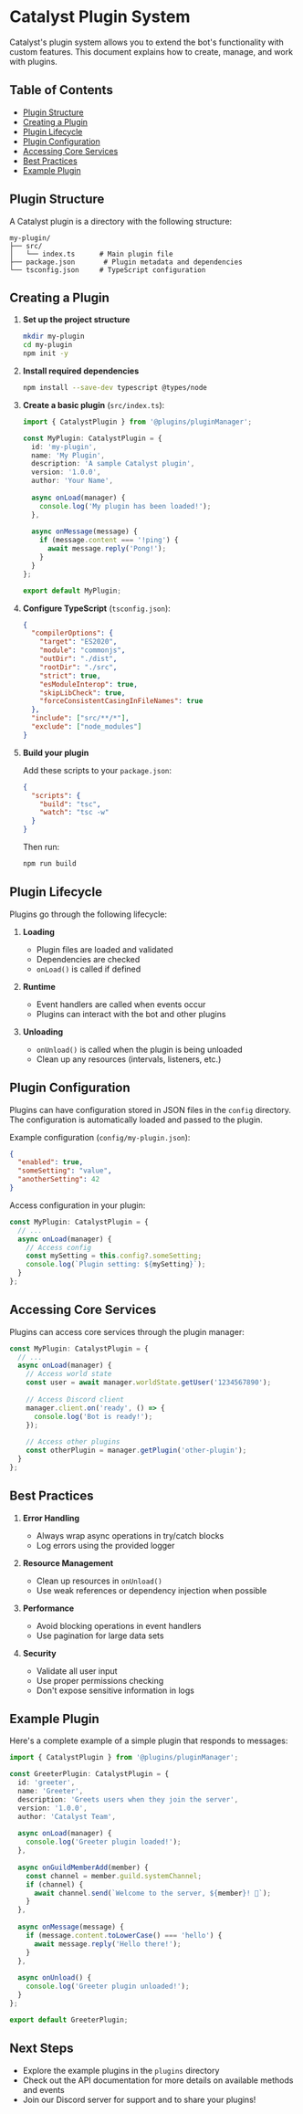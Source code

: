 # Catalyst Plugin System

Catalyst's plugin system allows you to extend the bot's functionality with custom features. This document explains how to create, manage, and work with plugins.

## Table of Contents
- [Plugin Structure](#plugin-structure)
- [Creating a Plugin](#creating-a-plugin)
- [Plugin Lifecycle](#plugin-lifecycle)
- [Plugin Configuration](#plugin-configuration)
- [Accessing Core Services](#accessing-core-services)
- [Best Practices](#best-practices)
- [Example Plugin](#example-plugin)

## Plugin Structure

A Catalyst plugin is a directory with the following structure:

```
my-plugin/
├── src/
│   └── index.ts      # Main plugin file
├── package.json       # Plugin metadata and dependencies
└── tsconfig.json     # TypeScript configuration
```

## Creating a Plugin

1. **Set up the project structure**

   ```bash
   mkdir my-plugin
   cd my-plugin
   npm init -y
   ```

2. **Install required dependencies**

   ```bash
   npm install --save-dev typescript @types/node
   ```

3. **Create a basic plugin** (`src/index.ts`):

   ```typescript
   import { CatalystPlugin } from '@plugins/pluginManager';
   
   const MyPlugin: CatalystPlugin = {
     id: 'my-plugin',
     name: 'My Plugin',
     description: 'A sample Catalyst plugin',
     version: '1.0.0',
     author: 'Your Name',
     
     async onLoad(manager) {
       console.log('My plugin has been loaded!');
     },
     
     async onMessage(message) {
       if (message.content === '!ping') {
         await message.reply('Pong!');
       }
     }
   };
   
   export default MyPlugin;
   ```

4. **Configure TypeScript** (`tsconfig.json`):

   ```json
   {
     "compilerOptions": {
       "target": "ES2020",
       "module": "commonjs",
       "outDir": "./dist",
       "rootDir": "./src",
       "strict": true,
       "esModuleInterop": true,
       "skipLibCheck": true,
       "forceConsistentCasingInFileNames": true
     },
     "include": ["src/**/*"],
     "exclude": ["node_modules"]
   }
   ```

5. **Build your plugin**

   Add these scripts to your `package.json`:
   
   ```json
   {
     "scripts": {
       "build": "tsc",
       "watch": "tsc -w"
     }
   }
   ```
   
   Then run:
   ```bash
   npm run build
   ```

## Plugin Lifecycle

Plugins go through the following lifecycle:

1. **Loading**
   - Plugin files are loaded and validated
   - Dependencies are checked
   - `onLoad()` is called if defined

2. **Runtime**
   - Event handlers are called when events occur
   - Plugins can interact with the bot and other plugins

3. **Unloading**
   - `onUnload()` is called when the plugin is being unloaded
   - Clean up any resources (intervals, listeners, etc.)

## Plugin Configuration

Plugins can have configuration stored in JSON files in the `config` directory. The configuration is automatically loaded and passed to the plugin.

Example configuration (`config/my-plugin.json`):

```json
{
  "enabled": true,
  "someSetting": "value",
  "anotherSetting": 42
}
```

Access configuration in your plugin:

```typescript
const MyPlugin: CatalystPlugin = {
  // ...
  async onLoad(manager) {
    // Access config
    const mySetting = this.config?.someSetting;
    console.log(`Plugin setting: ${mySetting}`);
  }
};
```

## Accessing Core Services

Plugins can access core services through the plugin manager:

```typescript
const MyPlugin: CatalystPlugin = {
  // ...
  async onLoad(manager) {
    // Access world state
    const user = await manager.worldState.getUser('1234567890');
    
    // Access Discord client
    manager.client.on('ready', () => {
      console.log('Bot is ready!');
    });
    
    // Access other plugins
    const otherPlugin = manager.getPlugin('other-plugin');
  }
};
```

## Best Practices

1. **Error Handling**
   - Always wrap async operations in try/catch blocks
   - Log errors using the provided logger

2. **Resource Management**
   - Clean up resources in `onUnload()`
   - Use weak references or dependency injection when possible

3. **Performance**
   - Avoid blocking operations in event handlers
   - Use pagination for large data sets

4. **Security**
   - Validate all user input
   - Use proper permissions checking
   - Don't expose sensitive information in logs

## Example Plugin

Here's a complete example of a simple plugin that responds to messages:

```typescript
import { CatalystPlugin } from '@plugins/pluginManager';

const GreeterPlugin: CatalystPlugin = {
  id: 'greeter',
  name: 'Greeter',
  description: 'Greets users when they join the server',
  version: '1.0.0',
  author: 'Catalyst Team',
  
  async onLoad(manager) {
    console.log('Greeter plugin loaded!');
  },
  
  async onGuildMemberAdd(member) {
    const channel = member.guild.systemChannel;
    if (channel) {
      await channel.send(`Welcome to the server, ${member}! 👋`);
    }
  },
  
  async onMessage(message) {
    if (message.content.toLowerCase() === 'hello') {
      await message.reply('Hello there!');
    }
  },
  
  async onUnload() {
    console.log('Greeter plugin unloaded!');
  }
};

export default GreeterPlugin;
```

## Next Steps

- Explore the example plugins in the `plugins` directory
- Check out the API documentation for more details on available methods and events
- Join our Discord server for support and to share your plugins!

